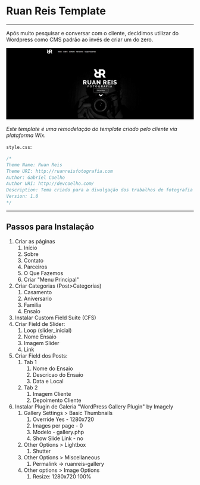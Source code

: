 # Ruan Reis Template

* * *

Após muito pesquisar e conversar com o cliente, decidimos utilizar do Wordpress como CMS padrão ao invés de criar um do zero.

![Primeiro Print do Site](/uploads/fotoreadme.png)

*Este template é uma remodelação do template criado pelo cliente via plataforma Wix.*

`style.css`:
```css
/*
Theme Name: Ruan Reis
Theme URI: http://ruanreisfotografia.com
Author: Gabriel Coelho
Author URI: http://devcoelho.com/
Description: Tema criado para a divulgação dos trabalhos de fotografia - Ruan Reis
Version: 1.0
*/
```

* * * 

## Passos para Instalação

1. Criar as páginas
    1. Início
    2. Sobre
    3. Contato
    4. Parceiros
    5. O Que Fazemos
    6. Criar "Menu Principal"
2. Criar Categorias (Post>Categorias)
    1. Casamento
    2. Aniversario
    3. Familia
    4. Ensaio
3. Instalar Custom Field Suite (CFS)
4. Criar Field de Slider:
    1. Loop (slider_inicial)
    2. Nome Ensaio
    3. Imagem Slider
    4. Link
5.  Criar Field dos Posts:
    1. Tab 1
        1. Nome do Ensaio
        2. Descricao do Ensaio
        3. Data e Local
    2. Tab 2
        1. Imagem Cliente
        2. Depoimento Cliente
6. Instalar Plugin de Galeria "WordPress Gallery Plugin" by Imagely
    1. Gallery Settings > Basic Thumbnails
        1. Override Yes - 1280x720
        2. Images per page - 0
        3. Modelo - gallery.php
        4. Show Slide Link - no
    2. Other Options > Lightbox
        1. Shutter
    3. Other Options > Miscellaneous
        1. Permalink -> ruanreis-gallery
    4. Other options > Image Options
        1. Resize: 1280x720 100%